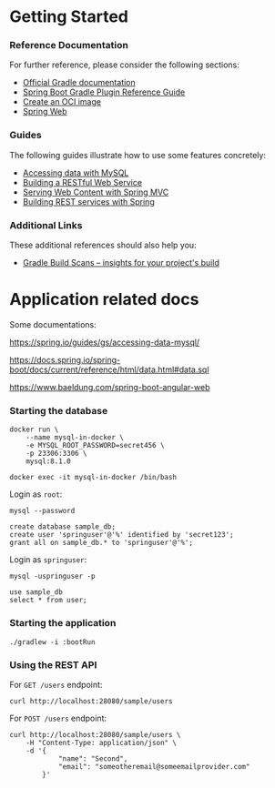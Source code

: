 # Getting Started

### Reference Documentation
For further reference, please consider the following sections:

* [Official Gradle documentation](https://docs.gradle.org)
* [Spring Boot Gradle Plugin Reference Guide](https://docs.spring.io/spring-boot/docs/3.1.4/gradle-plugin/reference/html/)
* [Create an OCI image](https://docs.spring.io/spring-boot/docs/3.1.4/gradle-plugin/reference/html/#build-image)
* [Spring Web](https://docs.spring.io/spring-boot/docs/3.1.4/reference/htmlsingle/index.html#web)

### Guides
The following guides illustrate how to use some features concretely:

* [Accessing data with MySQL](https://spring.io/guides/gs/accessing-data-mysql/)
* [Building a RESTful Web Service](https://spring.io/guides/gs/rest-service/)
* [Serving Web Content with Spring MVC](https://spring.io/guides/gs/serving-web-content/)
* [Building REST services with Spring](https://spring.io/guides/tutorials/rest/)

### Additional Links
These additional references should also help you:

* [Gradle Build Scans – insights for your project's build](https://scans.gradle.com#gradle)

# Application related docs

Some documentations:

https://spring.io/guides/gs/accessing-data-mysql/

https://docs.spring.io/spring-boot/docs/current/reference/html/data.html#data.sql

https://www.baeldung.com/spring-boot-angular-web

### Starting the database

```shell
docker run \
    --name mysql-in-docker \
    -e MYSQL_ROOT_PASSWORD=secret456 \
    -p 23306:3306 \
    mysql:8.1.0
    
docker exec -it mysql-in-docker /bin/bash
```
Login as `root`:
```
mysql --password
```

```
create database sample_db;
create user 'springuser'@'%' identified by 'secret123';
grant all on sample_db.* to 'springuser'@'%';
```

Login as `springuser`:

```shell
mysql -uspringuser -p
```
```
use sample_db
select * from user;
```

### Starting the application

```shell
./gradlew -i :bootRun
```

### Using the REST API

For `GET /users` endpoint:
```shell
curl http://localhost:28080/sample/users
```

For `POST /users` endpoint:
```shell
curl http://localhost:28080/sample/users \
    -H "Content-Type: application/json" \
    -d '{
            "name": "Second",
            "email": "someotheremail@someemailprovider.com"
        }'
```
